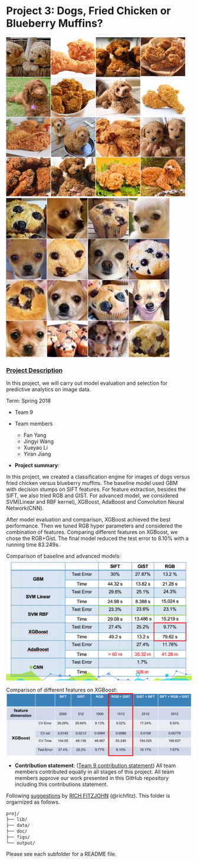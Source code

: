 # Project 3: Dogs, Fried Chicken or Blueberry Muffins?
![image](figs/chicken.png)
![image](figs/muffin.png)

### [Project Description](https://github.com/TZstatsADS/ADS_Teaching/blob/master/Projects_StarterCodes/Project3_PoodleKFC/doc/project3_desc.md)

In this project, we will carry out model evaluation and selection for predictive analytics on image data. 

Term: Spring 2018

+ Team 9
+ Team members
	+ Fan Yang
	+ Jingyi Wang
	+ Xueyao Li
	+ Yiran Jiang

+ **Project summary**: 

In this project, we created a classification engine for images of dogs versus fried chicken versus blueberry muffins. The baseline model used GBM with decision stumps on SIFT features. For feature extraction, besides the SIFT, we also tried RGB and GIST. For advanced model, we considered SVM(Linear and RBF kernel), XGBoost, AdaBoost and Convolution Neural Network(CNN).

After model evaluation and comparison, XGBoost achieved the best performance. Then we tuned RGB hyper parameters and considered the combination of features. Comparing different features on XGBoost, we chose the RGB+Gist. The final model reduced the test error to 8.10% with a running time 83.249s.

Comparison of baseline and advanced models:
![model selection](figs/model.png)

Comparison of different features on XGBoost:
![feature selection](figs/feature.png)

+ **Contribution statement**: ([Team 9 contribution statement](doc/a_note_on_contributions.md)) 
All team members contributed equally in all stages of this project. All team members approve our work presented in this GitHub repository including this contributions statement. 

Following [suggestions](http://nicercode.github.io/blog/2013-04-05-projects/) by [RICH FITZJOHN](http://nicercode.github.io/about/#Team) (@richfitz). This folder is orgarnized as follows.

```
proj/
├── lib/
├── data/
├── doc/
├── figs/
└── output/
```

Please see each subfolder for a README file.
